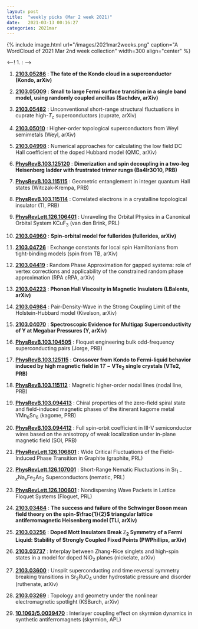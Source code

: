 ```yaml
---
layout: post
title:  "weekly picks (Mar 2 week 2021)"
date:   2021-03-13 00:16:27
categories: 2021mar
---
```


{% include image.html url="/images/2021mar2weeks.png" caption="A WordCloud of 2021 Mar 2nd week collection" width=300 align="center" %}


<--! 1. **[]()** : -->

1. **[2103.05286](http://arxiv.org/abs/2103.05286)** : **The fate of the Kondo cloud in a superconductor (Kondo, arXiv)**

1. **[2103.05009](http://arxiv.org/abs/2103.05009)** : **Small to large Fermi surface transition in a single band model, using randomly coupled ancillas (Sachdev, arXiv)**

1. **[2103.05482](http://arxiv.org/abs/2103.05482)** : Unconventional short-range structural fluctuations in cuprate high-$T_c$ superconductors (cuprate, arXiv)

1. **[2103.05010](http://arxiv.org/abs/2103.05010)** : Higher-order topological superconductors from Weyl semimetals (Weyl, arXiv)

1. **[2103.04998](http://arxiv.org/abs/2103.04998)** : Numerical approaches for calculating the low field DC Hall coefficient of the doped Hubbard model (QMC, arXiv)

1. **[PhysRevB.103.125120](https://link.aps.org/doi/10.1103/PhysRevB.103.125120)** : **Dimerization and spin decoupling in a two-leg Heisenberg ladder with frustrated trimer rungs (Ba4Ir3O10, PRB)**

1. **[PhysRevB.103.115115](https://link.aps.org/doi/10.1103/PhysRevB.103.115115)** : Geometric entanglement in integer quantum Hall states (Witczak-Krempa, PRB)

1. **[PhysRevB.103.115114](https://link.aps.org/doi/10.1103/PhysRevB.103.115114)** : Correlated electrons in a crystalline topological insulator (TI, PRB)

1. **[PhysRevLett.126.106401](https://link.aps.org/doi/10.1103/PhysRevLett.126.106401)** : Unraveling the Orbital Physics in a Canonical Orbital System ${\mathrm{KCuF}}_{3}$ (van den Brink, PRL)

1. **[2103.04960](http://arxiv.org/abs/2103.04960)** : **Spin-orbital model for fullerides (fullerides, arXiv)**

1. **[2103.04726](http://arxiv.org/abs/2103.04726)** : Exchange constants for local spin Hamiltonians from tight-binding models (spin from TB, arXiv)

1. **[2103.04419](http://arxiv.org/abs/2103.04419)** : Random Phase Approximation for gapped systems: role of vertex corrections and applicability of the constrained random phase approximation (RPA cRPA, arXiv)

1. **[2103.04223](http://arxiv.org/abs/2103.04223)** : **Phonon Hall Viscosity in Magnetic Insulators (LBalents, arXiv)**

1. **[2103.04984](http://arxiv.org/abs/2103.04984)** : Pair-Density-Wave in the Strong Coupling Limit of the Holstein-Hubbard model (Kivelson, arXiv)

1. **[2103.04070](http://arxiv.org/abs/2103.04070)** : **Spectroscopic Evidence for Multigap Superconductivity of Y at Megabar Pressures (Y, arXiv)**

1. **[PhysRevB.103.104505](https://link.aps.org/doi/10.1103/PhysRevB.103.104505)** : Floquet engineering bulk odd-frequency superconducting pairs (Jorge, PRB)

1. **[PhysRevB.103.125115](https://link.aps.org/doi/10.1103/PhysRevB.103.125115)** : **Crossover from Kondo to Fermi-liquid behavior induced by high magnetic field in $1T\ensuremath{-}\mathrm{V}{\mathrm{Te}}_{2}$ single crystals (VTe2, PRB)**

1. **[PhysRevB.103.115112](https://link.aps.org/doi/10.1103/PhysRevB.103.115112)** : Magnetic higher-order nodal lines (nodal line, PRB)

1. **[PhysRevB.103.094413](https://link.aps.org/doi/10.1103/PhysRevB.103.094413)** : Chiral properties of the zero-field spiral state and field-induced magnetic phases of the itinerant kagome metal ${\mathrm{YMn}}_{6}{\mathrm{Sn}}_{6}$ (kagome, PRB)

1. **[PhysRevB.103.094412](https://link.aps.org/doi/10.1103/PhysRevB.103.094412)** : Full spin-orbit coefficient in III-V semiconductor wires based on the anisotropy of weak localization under in-plane magnetic field (SOI, PRB)

1. **[PhysRevLett.126.106801](https://link.aps.org/doi/10.1103/PhysRevLett.126.106801)** : Wide Critical Fluctuations of the Field-Induced Phase Transition in Graphite (graphite, PRL)

1. **[PhysRevLett.126.107001](https://link.aps.org/doi/10.1103/PhysRevLett.126.107001)** : Short-Range Nematic Fluctuations in ${\mathrm{Sr}}_{1\ensuremath{-}x}{\mathrm{Na}}_{x}{\mathrm{Fe}}_{2}{\mathrm{As}}_{2}$ Superconductors (nematic, PRL)

1. **[PhysRevLett.126.100601](https://link.aps.org/doi/10.1103/PhysRevLett.126.100601)** : Nondispersing Wave Packets in Lattice Floquet Systems (Floguet, PRL)


1. **[2103.03484](http://arxiv.org/abs/2103.03484)** : **The success and failure of the Schwinger Boson mean field theory on the spin-$\frac{1}{2}$ triangular lattice antiferromagnetic Heisenberg model (TLi, arXiv)**

1. **[2103.03256](http://arxiv.org/abs/2103.03256)** : **Doped Mott Insulators Break $\mathbb Z_2$ Symmetry of a Fermi Liquid: Stability of Strongly Coupled Fixed Points (PWPhillips, arXiv)**

1. **[2103.03737](http://arxiv.org/abs/2103.03737)** : Interplay between Zhang-Rice singlets and high-spin states in a model for doped NiO$_2$ planes (nickelate, arXiv)

1. **[2103.03600](http://arxiv.org/abs/2103.03600)** : Unsplit superconducting and time reversal symmetry breaking transitions in Sr$_2$RuO$_4$ under hydrostatic pressure and disorder (ruthenate, arXiv)

1. **[2103.03269](http://arxiv.org/abs/2103.03269)** : Topology and geometry under the nonlinear electromagnetic spotlight (KSBurch, arXiv)

1. **[10.1063/5.0039470](https://aip.scitation.org/doi/10.1063/5.0039470)** : Interlayer coupling effect on skyrmion dynamics in synthetic antiferromagnets (skyrmion, APL)

